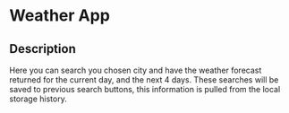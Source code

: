 # Weather App

## Description
Here you can search you chosen city and have the weather forecast returned for the current day, and the next 4 days. These searches will be saved to previous search buttons, this information is pulled from the local storage history. 

